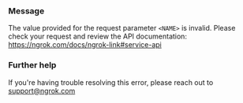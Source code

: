 
### Message
The value provided for the request parameter <code>&lt;NAME&gt;</code> is invalid. Please check your request and review the API documentation: https://ngrok.com/docs/ngrok-link#service-api

### Further help
If you're having trouble resolving this error, please reach out to [support@ngrok.com](mailto:support@ngrok.com?subject=Help%20with%20ERR_NGROK_215)

